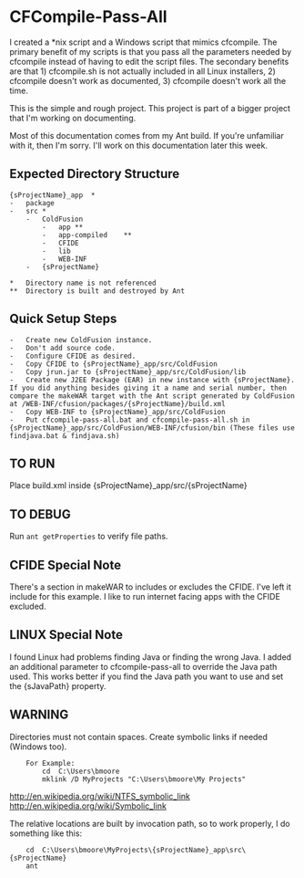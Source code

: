 # CFCompile-Pass-All
I created a *nix script and a Windows script that mimics cfcompile. The primary benefit of my scripts is that you pass all the parameters needed by cfcompile instead of having to edit the script files. The secondary benefits are that 1) cfcompile.sh is not actually included in all Linux installers, 2) cfcompile doesn't work as documented, 3) cfcompile doesn't work all the time.

This is the simple and rough project. This project is part of a bigger project that I'm working on documenting.

Most of this documentation comes from my Ant build. If you're unfamiliar with it, then I'm sorry. I'll work on this documentation later this week.

##  Expected Directory Structure
	{sProjectName}_app	*
	-	package
	-	src	*
		-	ColdFusion
			-	app	**
			-	app-compiled	**
			-	CFIDE
			-	lib
			-	WEB-INF
		-	{sProjectName}

	*	Directory name is not referenced
	**	Directory is built and destroyed by Ant


##	Quick Setup Steps
	-	Create new ColdFusion instance.
	-	Don't add source code.
	-	Configure CFIDE as desired.
	-	Copy CFIDE to {sProjectName}_app/src/ColdFusion
	-	Copy jrun.jar to {sProjectName}_app/src/ColdFusion/lib
	-	Create new J2EE Package (EAR) in new instance with {sProjectName}. If you did anything besides giving it a name and serial number, then compare the makeWAR target with the Ant script generated by ColdFusion at /WEB-INF/cfusion/packages/{sProjectName}/build.xml
	-	Copy WEB-INF to {sProjectName}_app/src/ColdFusion
	-	Put cfcompile-pass-all.bat and cfcompile-pass-all.sh in {sProjectName}_app/src/ColdFusion/WEB-INF/cfusion/bin (These files use findjava.bat & findjava.sh)


##	TO RUN
Place build.xml inside {sProjectName}_app/src/{sProjectName}

##	TO DEBUG
Run	`ant getProperties` to verify file paths.


##	CFIDE Special Note
There's a section in makeWAR to includes or excludes the CFIDE. I've left it include for this example. I like to run internet facing apps with the CFIDE excluded.


##	LINUX Special Note
I found Linux had problems finding Java or finding the wrong Java. I added an additional parameter to cfcompile-pass-all to override the Java path used. This works better if you find the Java path you want to use and set the {sJavaPath} property.


##	WARNING
Directories must not contain spaces.
Create symbolic links if needed (Windows too).
```
	For Example:
		cd	C:\Users\bmoore
		mklink /D MyProjects "C:\Users\bmoore\My Projects"
```		
http://en.wikipedia.org/wiki/NTFS_symbolic_link
http://en.wikipedia.org/wiki/Symbolic_link

The relative locations are built by invocation path, so to work properly, I do something like this:
```
	cd	C:\Users\bmoore\MyProjects\{sProjectName}_app\src\{sProjectName}
	ant
```